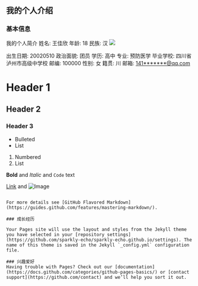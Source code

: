 ##  我的个人介绍

### 基本信息

<tr>
    <th colspan="7" bgcolor="BurlyWood" >我的个人简介</th>
</tr>
 
<tr>
    <th bgcolor="BurlyWood">姓名:</th>
    <td> 王佳欣</td>
    <th bgcolor="BurlyWood">年龄:</th>
    <td>18</td>
    <th bgcolor="BurlyWood">民族:</th>
    <td>汉</td>
    <td rowspan="3" width="100"<p><a href="https://www.so.com/s?ie=utf-8&shb=1&src=home_tab_image&q=%E4%BB%A3%E5%BA%94%E8%B1%AA"><img border="0" src="http://a2.qpic.cn/psb?/V140HpS919MdYh/pzg3zzU**Gw41Fi7T8R9uNFUua5brWbnD3N9Bf8UPKI!/b/dAkBAAAAAAAA&bo=eAB4AAAAAAAFByQ!&rf=viewer_4" />
</a></p></td>
</tr>
 
<tr>
    <th bgcolor="BurlyWood">出生日期:</th>
    <td>20020510</td>
    <th bgcolor="BurlyWood">政治面貌:</th>
    <td>团员</td>
    <th bgcolor="BurlyWood">学历:</th>
    <td>高中</td>
</tr>
 
<tr>
    <th bgcolor="BurlyWood">专业:</th>
    <td>预防医学</td>
    <th bgcolor="BurlyWood">毕业学校:</th>
    <td>四川省泸州市高级中学校</td>
    <th bgcolor="BurlyWood">邮编:</th>
    <td>100000</td>
</tr>
 
<tr>
     <th bgcolor="BurlyWood">性别:</th>
     <td>女</td>
     <th bgcolor="BurlyWood">籍贯:</th>
     <td>川</td>
     <th bgcolor="BurlyWood">邮箱:</th>
     <td colspan="2"<p><a  href="mailto:182******@qq.com?subject=Hello%20again">141*******@qq.com </a></p></td>
</tr>
 

 

</body>


# Header 1
## Header 2
### Header 3

- Bulleted
- List

1. Numbered
2. List

**Bold** and _Italic_ and `Code` text

[Link](url) and ![Image](src)
```

For more details see [GitHub Flavored Markdown](https://guides.github.com/features/mastering-markdown/).

### 成长经历

Your Pages site will use the layout and styles from the Jekyll theme you have selected in your [repository settings](https://github.com/sparkly-echo/sparkly-echo.github.io/settings). The name of this theme is saved in the Jekyll `_config.yml` configuration file.

### 兴趣爱好
Having trouble with Pages? Check out our [documentation](https://docs.github.com/categories/github-pages-basics/) or [contact support](https://github.com/contact) and we’ll help you sort it out.
